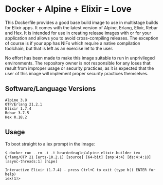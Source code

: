# Docker + Alpine + Elixir = Love

This Dockerfile provides a good base build image to use in multistage builds for Elixir apps. It comes with the latest version of Alpine, Erlang, Elixir, Rebar and Hex. It is intended for use in creating release images with or for your application and allows you to avoid cross-compiling releases. The exception of course is if your app has NIFs which require a native compilation toolchain, but that is left as an exercise let to the user.

No effort has been made to make this image suitable to run in unprivileged environments. The repository owner is not responsible for any loses that result from improper usage or security practices, as it is expected that the user of this image will implement proper security practices themselves.

## Software/Language Versions

```shell
Alpine 3.8
OTP/Erlang 21.2.1
Elixir 1.7.4
Rebar 3.7.5
Hex 0.18.2
```

## Usage

To boot straight to a iex prompt in the image:

```shell
$ docker run --rm -i -t beardedeagle/alpine-elixir-builder iex
Erlang/OTP 21 [erts-10.2.1] [source] [64-bit] [smp:4:4] [ds:4:4:10] [async-threads:1] [hipe]

Interactive Elixir (1.7.4) - press Ctrl+C to exit (type h() ENTER for help)
iex(1)>
```
